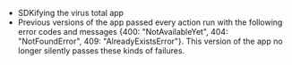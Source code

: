 * SDKifying the virus total app
* Previous versions of the app passed every action run with the following error codes and messages {400: "NotAvailableYet", 404: "NotFoundError", 409: "AlreadyExistsError"}. This version of the app no longer silently passes these kinds of failures.